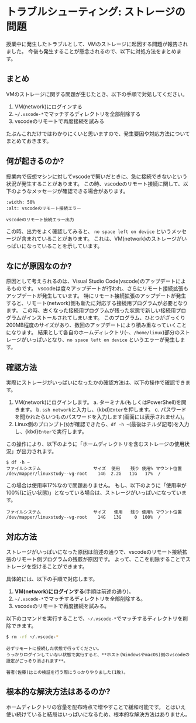# トラブルシューティング: ストレージの問題

授業中に発生したトラブルとして、VMのストレージに起因する問題が報告されました。
今後も発生することが懸念されるので、以下に対処方法をまとめます。

## まとめ

VMのストレージに関する問題が生じたとき、以下の手順で対処してください。

1. VM(network)にログインする
2. `~/.vscode-*`でマッチするディレクトリを全部削除する
3. vscodeのリモートで再度接続を試みる

たぶんこれだけではわかりにくいと思いますので、発生要因や対応方法についてまとめておきます。

## 何が起きるのか?

授業内で仮想マシンに対してvscodeで繋いだときに、急に接続できないという状況が発生することがあります。
この時、vscodeのリモート接続に関して、以下のようなメッセージが確認できる場合があります。

```{figure} images/remote-error.png
:width: 50%
:alt: vscodeのリモート接続エラー

vscodeのリモート接続エラー出力
```

この時、出力をよく確認してみると、 `no space left on device` というメッセージが含まれていることがあります。
これは、VM(network)のストレージがいっぱいになっていることを示しています。

## なにが原因なのか?

原因として考えられるのは、Visual Studio Code(vscode)のアップデートによるものです。
vscodeは度々アップデートが行われ、さらにリモート接続拡張もアップデートが発生しています。
特にリモート接続拡張のアップデートが発生すると、リモート(network)側も新たに対応する接続用プログラムが必要となります。
この時、古くなった接続用プログラムが残った状態で新しい接続用プログラムがインストールされてしまいます。
このプログラム、ひとつがざっくり200MB程度のサイズがあり、数回のアップデートにより積み重なっていくことになります。
結果として各自のホームディレクトリ(`~`、`/home/linux`)部分のストレージがいっぱいとなり、`no space left on device` というエラーが発生します。

## 確認方法

実際にストレージがいっぱいになったかの確認方法は、以下の操作で確認できます。

1. VM(network)にログインします。
  a. ターミナル(もしくはPowerShell)を開きます。
  b. `ssh network`と入力し、{kbd}`Enter`を押します。
  c. パスワードを聞かれたらいつものパスワードを入力します(画面には表示されません)。
2. Linux側のプロンプト(`$`)が確認できたら、`df -h ~`(最後はチルダ記号)を入力し、{kbd}`Enter`で実行します。

この操作により、以下のように「ホームディレクトリを含むストレージの使用状況」が出力されます。

```
$ df -h ~
ファイルシステム                    サイズ  使用    残り 使用% マウント位置
/dev/mapper/linuxstudy--vg-root    14G  2.2G   11G   17%  /
```

この場合は使用率17%なので問題ありません。
もし、以下のように「使用率が100%(に近い状態)」となっている場合は、ストレージがいっぱいになっています。

```
ファイルシステム                    サイズ   使用   残り 使用% マウント位置
/dev/mapper/linuxstudy--vg-root    14G   13G     0  100%  /
```

## 対応方法

ストレージがいっぱいになった原因は前述の通りで、vscodeのリモート接続拡張のリモート側プログラムの残骸が原因です。
よって、ここを削除することでストレージを空けることができます。

具体的には、以下の手順で対応します。

1. **VM(network)にログインする**(手順は前述の通り)。
2. `~/.vscode-*`でマッチするディレクトリを全部削除する。
3. vscodeのリモートで再度接続を試みる。

以下のコマンドを実行することで、`~/.vscode-*`でマッチするディレクトリを削除できます。

```bash
$ rm -rf ~/.vscode-*
``` 

```{warning}
必ずリモートに接続した状態で行ってください。
うっかりログインしていない状態で実行すると、**ホスト(WindowsやmacOS)側のvscodeの設定がごっそり消されます**。

著者(佐藤)はこの検証を行う際にうっかりやりました(1敗)。
```

## 根本的な解決方法はあるのか?

ホームディレクトリの容量を配布時点で増やすことで緩和可能です。
とはいえ使い続けていると結局はいっぱいになるため、根本的な解決方法はありません。

